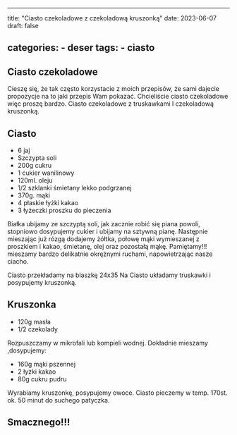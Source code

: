 

---
title: "Ciasto czekoladowe z czekoladową kruszonką"
date: 2023-06-07
draft: false

categories:
    - deser
tags:
    - ciasto
---

## Ciasto czekoladowe


Cieszę się, że tak często korzystacie z moich przepisów, że sami dajecie propozycje na to jaki przepis Wam pokazać.
Chcieliście ciasto czekoladowe więc proszę bardzo.
Ciasto czekoladowe z truskawkami I czekoladową kruszonką.


## Ciasto


* 6 jaj
* Szczypta soli
* 200g cukru
* 1 cukier wanilinowy
* 120ml. oleju
* 1/2 szklanki śmietany lekko podgrzanej
* 370g. mąki
* 4 płaskie łyżki kakao
* 3 łyżeczki proszku do pieczenia


Białka ubijamy ze szczyptą soli, 
jak zacznie robić się piana powoli, 
stopniowo dosypujemy cukier i ubijamy na sztywną pianę.
Następnie mieszając już rózgą dodajemy żółtka, 
połowę mąki wymieszanej z proszkiem i kakao, śmietanę, olej oraz pozostałą mąkę.
Pamiętamy!!! mieszamy bardzo delikatnie okrężnymi ruchami, napowietrzając nasze ciacho.

Ciasto przekładamy na blaszkę 24x35
Na Ciasto układamy truskawki i posypujemy kruszonką.


## Kruszonka


* 120g masła
* 1/2 czekolady

Rozpuszczamy w mikrofali lub kompieli wodnej.
Dokładnie mieszamy ,dosypujemy:

* 160g mąki pszennej
* 2 łyżki kakao
* 80g cukru pudru

Wyrabiamy kruszonkę, posypujemy owoce.
Ciasto pieczemy w temp. 170st. ok. 50 minut do suchego patyczka.

## Smacznego!!!